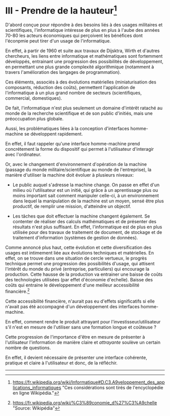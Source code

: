 # III - Prendre de la hauteur[^1] 

D'abord conçue pour répondre à des besoins liés à des usages militaires et scientifiques, l'informatique intéresse de plus en plus à l'aube des années 70-80 les acteurs économiques qui perçoivent les bénéfices dont l'éconpmie peut tirer d'un usage de l'informatique.

En effet, à partir de 1960 et suite aux travaux de Dijsktra, Wirth et d'autres chercheurs, les liens entre informatique et mathématiques sont fortemment développés, entrainant une progression des possibilités de développement, en permettant une plus grande complexité algorithmique (notamment à travers l'amélioration des langages de programmation).

Ces éléments, associés à des évolutions matérielles (miniaturisation des composants, réduction des coûts), permettent l'application de l'informatique à un plus grand nombre de secteurs (scientifiques, commercial, domestiques).

De fait, l'informatique n'est plus seulement un domaine d'intérêt rataché au monde de la recherche scientifique et de son public d'initiés, mais une préoccupation plus globale. 

Aussi, les problématiques liées à la conception d'interfaces homme-machine se développent rapidement.

En effet, il faut rappeler qu'une interface homme-machine prend concrétement la 
forme du dispositif qui permet à l'utilisateur d'interagir avec l'ordinateur.

Or, avec le changement d'environnement d'opération de la machine (passage du monde militaire/scientifique au monde de l'entreprise), 
la manière d'utiliser la machine doit évoluer à plusieurs niveaux:

* Le public auquel s'adresse la machine change. On passe en effet d'un milieu où
l'utilisateur est un initié, qui grâce à un aprentissage plus ou moins important sait comment manipuler celle-ci, à un environnement dans lequel
la manipulation de la machine est un moyen, sensé être plus productif, de remplir une mission, d'atteindre un objectif.

* Les tâches que doit effectuer la machine changent également. Se contenter de réaliser des calculs mathématiques et de présenter des résultats n'est plus suffisant. En effet, l'informatique est de plus en plus utilisée pour des travaux de traitement de document, de stockage et de traitement d'information (systèmes de gestion de données).

Comme annoncé plus haut, cette évolution et cette diversification des usages est intimement liée aux évolutions techniques et matérielles. En effet, on se trouve dans une situation de cercle vertueux, le progrès technique permet une progression des possibilités d'usage, qui attisent l'intérêt du monde du privé (entreprise, particuliers) qui encourage la production. Cette hausse de la production va entrainer une baisse de coûts des technologies utilisées (par effet d'économie d'echelle). Baisse des coûts qui entraine le développement d'une meilleur accessibilité financière.[^2] 

Cette accessibilité financière, n'aurait pas eu d'effets significatifs si elle n'avait pas été accompagné d'un développement des interfaces homme-machine. 

En effet, comment rendre le produit attrayant pour l'investisseur/utilisateur s'il n'est en mesure de l'utiliser sans une formation longue et coûteuse ? 

Cette progression de l'importance d'être en mesure de présenter à 
l'utilisateur l'information de manière claire et *attrayante* soulève un certain 
nombre de questions. 

En effet, il devient nécessaire de présenter une interface cohérente, pratique et claire
à l'utilisateur et donc, de la réfléchir. 

-----

[^1]: https://fr.wikipedia.org/wiki/Informatique#D.C3.A9veloppement_des_applications_informatiques "Ces considérations sont tirés de l'encyclopédie en ligne Wikipédia."

[^2]: https://fr.wikipedia.org/wiki/%C3%89conomie_d%27%C3%A9chelle "Source: Wikipédia"